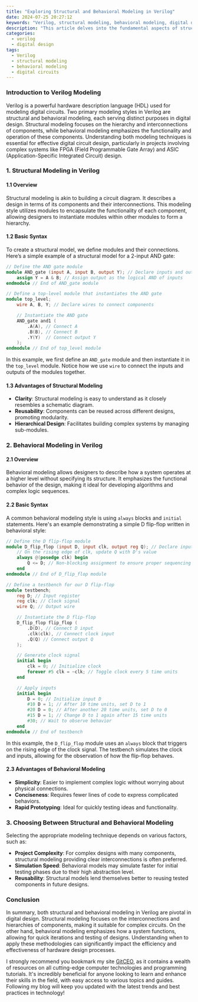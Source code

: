 ```yaml
---
title: "Exploring Structural and Behavioral Modeling in Verilog"
date: 2024-07-25 20:27:12
keywords: "Verilog, structural modeling, behavioral modeling, digital design, FPGA, ASIC, hardware description language"
description: "This article delves into the fundamental aspects of structural and behavioral modeling in Verilog, providing detailed explanations and practical examples. Readers will learn how to effectively utilize both modeling styles for digital design applications, such as FPGA and ASIC development. The discussion also examines the implications of choosing either methodology, offering insights into best practices and common pitfalls. By the end of this guide, readers will gain a comprehensive understanding of Verilog modeling techniques and their respective advantages."
categories:
  - verilog
  - digital design
tags:
  - Verilog
  - structural modeling
  - behavioral modeling
  - digital circuits
---
```


### Introduction to Verilog Modeling

Verilog is a powerful hardware description language (HDL) used for modeling digital circuits. Two primary modeling styles in Verilog are structural and behavioral modeling, each serving distinct purposes in digital design. Structural modeling focuses on the hierarchy and interconnections of components, while behavioral modeling emphasizes the functionality and operation of these components. Understanding both modeling techniques is essential for effective digital circuit design, particularly in projects involving complex systems like FPGA (Field Programmable Gate Array) and ASIC (Application-Specific Integrated Circuit) design.

<!-- more -->

### 1. Structural Modeling in Verilog

#### 1.1 Overview

Structural modeling is akin to building a circuit diagram. It describes a design in terms of its components and their interconnections. This modeling style utilizes modules to encapsulate the functionality of each component, allowing designers to instantiate modules within other modules to form a hierarchy.

#### 1.2 Basic Syntax

To create a structural model, we define modules and their connections. Here’s a simple example of a structural model for a 2-input AND gate:

```verilog
// Define the AND gate module
module AND_gate (input A, input B, output Y); // Declare inputs and output
    assign Y = A & B; // Assign output as the logical AND of inputs
endmodule // End of AND_gate module

// Define a top-level module that instantiates the AND gate
module top_level;
    wire A, B, Y; // Declare wires to connect components

    // Instantiate the AND gate
    AND_gate and1 (
        .A(A), // Connect A
        .B(B), // Connect B
        .Y(Y)  // Connect output Y
    );
endmodule // End of top_level module
```

In this example, we first define an `AND_gate` module and then instantiate it in the `top_level` module. Notice how we use `wire` to connect the inputs and outputs of the modules together.

#### 1.3 Advantages of Structural Modeling

- **Clarity**: Structural modeling is easy to understand as it closely resembles a schematic diagram.
- **Reusability**: Components can be reused across different designs, promoting modularity.
- **Hierarchical Design**: Facilitates building complex systems by managing sub-modules.

### 2. Behavioral Modeling in Verilog

#### 2.1 Overview

Behavioral modeling allows designers to describe how a system operates at a higher level without specifying its structure. It emphasizes the functional behavior of the design, making it ideal for developing algorithms and complex logic sequences.

#### 2.2 Basic Syntax

A common behavioral modeling style is using `always` blocks and `initial` statements. Here's an example demonstrating a simple D flip-flop written in behavioral style:

```verilog
// Define the D flip-flop module
module D_flip_flop (input D, input clk, output reg Q); // Declare inputs and output as reg type
    // On the rising edge of clk, update Q with D's value
    always @(posedge clk) begin
        Q <= D; // Non-blocking assignment to ensure proper sequencing
    end
endmodule // End of D_flip_flop module

// Define a testbench for our D flip-flop
module testbench;
    reg D; // Input register
    reg clk; // Clock signal
    wire Q; // Output wire

    // Instantiate the D flip-flop
    D_flip_flop flip_flop (
        .D(D), // Connect D input
        .clk(clk), // Connect clock input
        .Q(Q) // Connect output Q
    );

    // Generate clock signal
    initial begin
        clk = 0; // Initialize clock
        forever #5 clk = ~clk; // Toggle clock every 5 time units
    end

    // Apply inputs
    initial begin
        D = 0; // Initialize input D
        #10 D = 1; // After 10 time units, set D to 1
        #20 D = 0; // After another 20 time units, set D to 0
        #15 D = 1; // Change D to 1 again after 15 time units
        #30; // Wait to observe behavior
    end
endmodule // End of testbench
```

In this example, the `D_flip_flop` module uses an `always` block that triggers on the rising edge of the clock signal. The testbench simulates the clock and inputs, allowing for the observation of how the flip-flop behaves.

#### 2.3 Advantages of Behavioral Modeling

- **Simplicity**: Easier to implement complex logic without worrying about physical connections.
- **Conciseness**: Requires fewer lines of code to express complicated behaviors.
- **Rapid Prototyping**: Ideal for quickly testing ideas and functionality.

### 3. Choosing Between Structural and Behavioral Modeling

Selecting the appropriate modeling technique depends on various factors, such as:

- **Project Complexity**: For complex designs with many components, structural modeling providing clear interconnections is often preferred.
- **Simulation Speed**: Behavioral models may simulate faster for initial testing phases due to their high abstraction level.
- **Reusability**: Structural models lend themselves better to reusing tested components in future designs.

### Conclusion

In summary, both structural and behavioral modeling in Verilog are pivotal in digital design. Structural modeling focuses on the interconnections and hierarchies of components, making it suitable for complex circuits. On the other hand, behavioral modeling emphasizes how a system functions, allowing for quick iterations and testing of designs. Understanding when to apply these methodologies can significantly impact the efficiency and effectiveness of hardware design processes. 

I strongly recommend you bookmark my site [GitCEO](https://gitceo.com), as it contains a wealth of resources on all cutting-edge computer technologies and programming tutorials. It's incredibly beneficial for anyone looking to learn and enhance their skills in the field, with easy access to various topics and guides. Following my blog will keep you updated with the latest trends and best practices in technology!